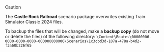 > [!CAUTION]
> The **Castle Rock Railroad** scenario package overwrites existing Train Simulator Classic 2024 files.

To backup the files that will be changed, make a **backup copy** (do not move or delete the files) of the following directory:
`\Content\Routes\00000006-0000-0000-0000-000000000000\Scenarios\1c3cbd3d-107a-478a-b4d2-f3a60b226f65`
